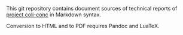 This git repository contains document sources of technical reports of [project coli-conc](https://coli-conc.gbv.de/) in Markdown syntax.

Conversion to HTML and to PDF requires Pandoc and LuaTeX.
